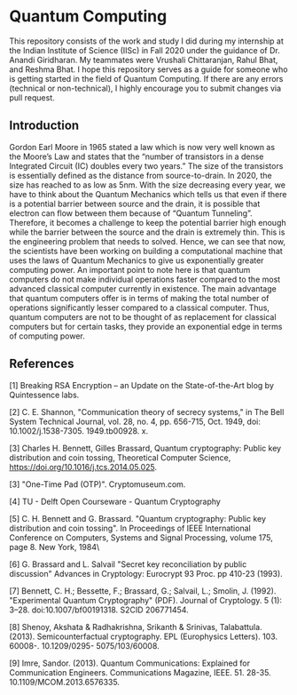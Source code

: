 # Quantum Computing
This repository consists of the work and study I did during my internship at the Indian Institute of Science (IISc) in Fall 2020 under the guidance of Dr. Anandi Giridharan. My teammates were Vrushali Chittaranjan, Rahul Bhat, and Reshma Bhat. I hope this repository serves as a guide for someone who is getting started in the field of Quantum Computing. If there are any errors (technical or non-technical), I highly encourage you to submit changes via pull request.

## Introduction

Gordon Earl Moore in 1965 stated a law which is now very well known as the Moore’s Law and states that the “number of transistors in a dense Integrated Circuit (IC) doubles every two years.” The size of the transistors is essentially defined as the distance from source-to-drain. In 2020, the size has reached to as low as 5nm. With the size decreasing every year, we have to think about the Quantum Mechanics which tells us that even if there is a potential barrier between source and the drain, it is possible that electron can flow between them because of “Quantum Tunneling”. Therefore, it becomes a challenge to keep the potential barrier high enough while the barrier between the source and the drain is extremely thin. This is the engineering problem that needs to solved. Hence, we can see that now, the scientists have been working on building a computational machine that uses the laws of Quantum Mechanics to give us exponentially greater computing power. An important point to note here is that quantum computers do not make individual operations faster compared to the most advanced classical computer currently in existence. The main advantage that quantum computers offer is in terms of making the total number of operations significantly lesser compared to a classical computer. Thus, quantum computers are not to be thought of as replacement for classical computers but for certain tasks, they provide an exponential edge in terms of computing power.

## References

[1] Breaking RSA Encryption – an Update on the State-of-the-Art blog by Quintessence labs.

[2] C. E. Shannon, "Communication theory of secrecy systems," in The Bell System Technical Journal, vol. 28, no. 4, pp. 656-715, Oct. 1949, doi: 10.1002/j.1538-7305. 1949.tb00928. x.

[3] Charles H. Bennett, Gilles Brassard, Quantum cryptography: Public key distribution and coin tossing, Theoretical Computer Science, https://doi.org/10.1016/j.tcs.2014.05.025.

[3] "One-Time Pad (OTP)". Cryptomuseum.com.

[4] TU - Delft Open Courseware - Quantum Cryptography

[5] C. H. Bennett and G. Brassard. "Quantum cryptography: Public key distribution and coin tossing". In Proceedings of IEEE International Conference on Computers, Systems and Signal Processing, volume 175, page 8. New York, 1984\

[6] G. Brassard and L. Salvail "Secret key reconciliation by public discussion" Advances in Cryptology: Eurocrypt 93 Proc. pp 410-23 (1993).

[7] Bennett, C. H.; Bessette, F.; Brassard, G.; Salvail, L.; Smolin, J. (1992). "Experimental Quantum Cryptography" (PDF). Journal of Cryptology. 5 (1): 3–28. doi:10.1007/bf00191318. S2CID 206771454.

[8] Shenoy, Akshata & Radhakrishna, Srikanth & Srinivas, Talabattula. (2013). Semicounterfactual cryptography. EPL (Europhysics Letters). 103. 60008-. 10.1209/0295-
5075/103/60008.

[9] Imre, Sandor. (2013). Quantum Communications: Explained for Communication Engineers. Communications Magazine, IEEE. 51. 28-35. 10.1109/MCOM.2013.6576335.

